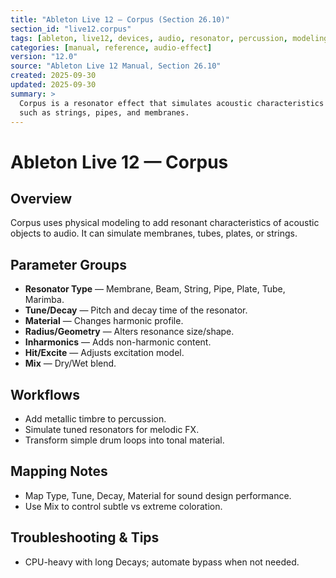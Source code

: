 ```yaml
---
title: "Ableton Live 12 — Corpus (Section 26.10)"
section_id: "live12.corpus"
tags: [ableton, live12, devices, audio, resonator, percussion, modeling]
categories: [manual, reference, audio-effect]
version: "12.0"
source: "Ableton Live 12 Manual, Section 26.10"
created: 2025-09-30
updated: 2025-09-30
summary: >
  Corpus is a resonator effect that simulates acoustic characteristics of objects
  such as strings, pipes, and membranes.
---
```


# Ableton Live 12 — Corpus

## Overview
Corpus uses physical modeling to add resonant characteristics of acoustic objects to audio. 
It can simulate membranes, tubes, plates, or strings.

## Parameter Groups
- **Resonator Type** — Membrane, Beam, String, Pipe, Plate, Tube, Marimba.
- **Tune/Decay** — Pitch and decay time of the resonator.
- **Material** — Changes harmonic profile.
- **Radius/Geometry** — Alters resonance size/shape.
- **Inharmonics** — Adds non-harmonic content.
- **Hit/Excite** — Adjusts excitation model.
- **Mix** — Dry/Wet blend.

## Workflows
- Add metallic timbre to percussion.
- Simulate tuned resonators for melodic FX.
- Transform simple drum loops into tonal material.

## Mapping Notes
- Map Type, Tune, Decay, Material for sound design performance.
- Use Mix to control subtle vs extreme coloration.

## Troubleshooting & Tips
- CPU-heavy with long Decays; automate bypass when not needed.
